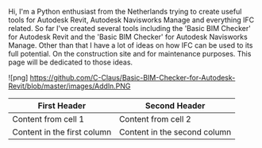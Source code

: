Hi, I'm a Python enthusiast from the Netherlands trying to create useful tools for Autodesk Revit, Autodesk Navisworks Manage and everything IFC related.
So far I've created several tools including the 'Basic BIM Checker' for Autodesk Revit and the 'Basic BIM Checker' for Autodesk Navisworks Manage. Other than that I have a lot of ideas on how IFC can be used to its full potential. On the construction site and for maintenance purposes. This page will be dedicated to those ideas.

![png] https://github.com/C-Claus/Basic-BIM-Checker-for-Autodesk-Revit/blob/master/images/Addln.PNG

First Header | Second Header
------------ | -------------
Content from cell 1 | Content from cell 2
Content in the first column | Content in the second column
